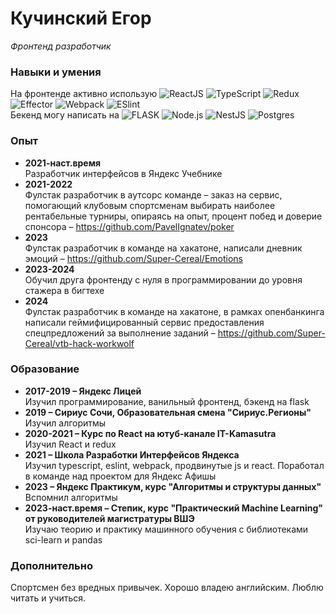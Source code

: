 # Кучинский Егор
_Фронтенд разработчик_

### Навыки и умения

На фронтенде активно использую
  <img alt="ReactJS" src="https://img.shields.io/badge/-React-353535?style=plastic&logo=react&logoColor=white" />
  <img alt="TypeScript" src="https://img.shields.io/badge/-TypeScript-235a96?style=plastic&logo=typescript&logoColor=white" />
  ![Redux](https://img.shields.io/badge/-Redux-764abc?logo=redux&style=plastic)
  <img alt="Effector" src="https://img.shields.io/badge/-Effector-ff8c00?style=plastic&logo=effector&logoColor=white" />
  <img alt="Webpack" src="https://img.shields.io/badge/-Webpack-000000?style=plastic&logo=webpack" />
  <img alt="ESlint" src="https://img.shields.io/badge/-ESlint-4b32c3?style=plastic&logo=eslint" /> <br />
Бекенд могу написать на ![FLASK](https://img.shields.io/badge/-FLASK-000000?logo=flask&style=plastic)
  <img alt="Node.js" src="https://img.shields.io/badge/-Node.JS-43853d?style=plastic&logo=Node.js&logoColor=white" />
  <img alt="NestJS" src="https://img.shields.io/badge/-Nest-ed2945?style=plastic&logo=NestJS&logoColor=white" />
  <img alt="Postgres" src="https://img.shields.io/badge/-Postgres-336791?style=plastic&logo=postgresql&logoColor=white" />

### Опыт

- **2021-наст.время**  
Разработчик интерфейсов в Яндекс Учебнике
- **2021-2022**  
Фулстак разработчик в аутсорс команде – заказ на сервис, помогающий клубовым спортсменам выбирать наиболее рентабельные турниры, опираясь на опыт, процент побед и доверие спонсора – https://github.com/PavelIgnatev/poker
- **2023**  
Фулстак разработчик в команде на хакатоне, написали дневник эмоций – https://github.com/Super-Cereal/Emotions
- **2023-2024**  
Обучил друга фронтенду с нуля в программировании до уровня стажера в бигтехе
- **2024**  
Фулстак разработчик в команде на хакатоне, в рамках опенбанкинга написали геймифицированный сервис предоставления спецпредложений за выполнение заданий – https://github.com/Super-Cereal/vtb-hack-workwolf

### Образование

- **2017-2019 – Яндекс Лицей**  
Изучил программирование, ванильный фронтенд, бэкенд на flask
- **2019 – Сириус Сочи, Образовательная смена "Сириус.Регионы"**  
Изучил алгоритмы
- **2020-2021 – Курс по React на ютуб-канале IT-Kamasutra**  
Изучил React и redux
- **2021 – Школа Разработки Интерфейсов Яндекса**  
Изучил typescript, eslint, webpack, продвинутые js и react. Поработал в команде над проектом для Яндекс Афишы
- **2023 – Яндекс Практикум, курс "Алгоритмы и структуры данных"**  
Вспомнил алгоритмы
- **2023-наст.время – Степик, курс "Практический Machine Learning" от руководителей магистратуры ВШЭ**  
Изучаю теорию и практику машинного обучения с библиотеками sci-learn и pandas

### Дополнительно

Спортсмен без вредных привычек. Хорошо владею английским. Люблю читать и учиться.
